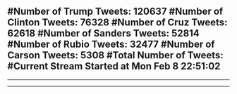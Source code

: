 #Number of Trump Tweets: 120637
#Number of Clinton Tweets: 76328
#Number of Cruz Tweets: 62618
#Number of Sanders Tweets: 52814
#Number of Rubio Tweets: 32477
#Number of Carson Tweets: 5308
#Total Number of Tweets:  
#Current Stream Started at Mon Feb  8 22:51:02
---
---
---

